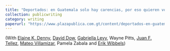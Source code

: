 ```yaml
---
title: "Deportados: en Guatemala solo hay carencias, por eso quieren volver "
collection: publicwriting
category: writing
paperurl: "https://www.plazapublica.com.gt/content/deportados-en-guatemala-solo-hay-carencias-por-eso-quieren-volver"
---
```


(With [Elaine K. Denny](https://faculty.ucmerced.edu/edenny/), [David Dow](https://sites.google.com/view/davidadow/home), [Gabriella Levy](https://gabriellalevy.net/), Wayne Pitts, [Juan F. Tellez](https://juanftellez.com/), [Mateo Villamizar](https://mateovillamizarchaparro.github.io/), Pamela Zabala and [Erik Wibbels](https://web.sas.upenn.edu/ewibbels/))

